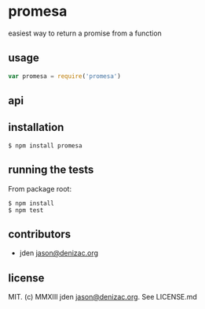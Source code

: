 # promesa
easiest way to return a promise from a function

## usage
```js
var promesa = require('promesa')
```


## api


## installation

    $ npm install promesa


## running the tests

From package root:

    $ npm install
    $ npm test


## contributors

- jden <jason@denizac.org>


## license

MIT. (c) MMXIII jden <jason@denizac.org>. See LICENSE.md

